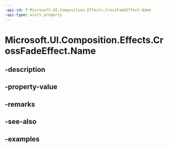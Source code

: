 ```yaml
---
-api-id: P:Microsoft.UI.Composition.Effects.CrossFadeEffect.Name
-api-type: winrt property
---
```


# Microsoft.UI.Composition.Effects.CrossFadeEffect.Name

<!--
public string Name { get; set; }
-->


## -description

## -property-value

## -remarks

## -see-also

## -examples


